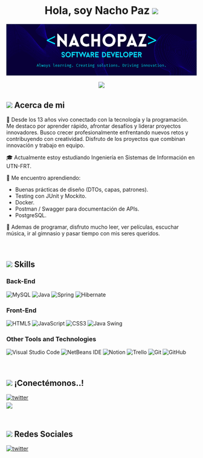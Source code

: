 <h1 align="center"><b>Hola, soy Nacho Paz </b><img src="https://media.giphy.com/media/hvRJCLFzcasrR4ia7z/giphy.gif" width="35"></h1>

![Banner de Nacho-Paz](NachoPaz-Banner.png)

<!--[![Typing SVG](https://readme-typing-svg.demolab.com?font=Fira+Code&pause=1000&center=true&vCenter=true&width=435&lines=Aprendiendo+siempre;Creando+soluciones;Impulsando+innovaciones)](https://git.io/typing-svg)-->

<p align="center">
  <a href="https://git.io/typing-svg"><img src="https://readme-typing-svg.demolab.com?font=Fira+Code&pause=1000&center=true&vCenter=true&width=435&lines=Aprendiendo+siempre;Creando+soluciones;Impulsando+innovaciones"></a>
</p>

## <img src="https://media2.giphy.com/media/v1.Y2lkPTc5MGI3NjExdHY1eGQ3dmFyaDdyemt0a2hodWJtdmRiYTNlN3JvcG9zd2hmODI1cyZlcD12MV9pbnRlcm5hbF9naWZfYnlfaWQmY3Q9cw/IbgaMPs8P7Y4hQe6yh/giphy.gif" width ="25"><b> Acerca de mi</b>

📌 Desde los 13 años vivo conectado con la tecnología y la programación. Me destaco por aprender rápido, afrontar desafíos y liderar proyectos innovadores. Busco crecer profesionalmente enfrentando nuevos retos y contribuyendo con creatividad. Disfruto de los proyectos que combinan innovación y trabajo en equipo.

🎓 Actualmente estoy estudiando Ingeniería en Sistemas de Información en UTN-FRT.

🌱 Me encuentro aprendiendo:
- Buenas prácticas de diseño (DTOs, capas, patrones).
- Testing con JUnit y Mockito.
- Docker.
- Postman / Swagger para documentación de APIs.
- PostgreSQL.


📖 Ademas de programar, disfruto mucho leer, ver películas, escuchar música, ir al gimnasio y pasar tiempo con mis seres queridos.

<br>

## <img src="https://media2.giphy.com/media/QssGEmpkyEOhBCb7e1/giphy.gif?cid=ecf05e47a0n3gi1bfqntqmob8g9aid1oyj2wr3ds3mg700bl&rid=giphy.gif" width ="25"><b> Skills</b>

### Back-End
![MySQL](https://img.shields.io/badge/mysql-4479A1.svg?style=for-the-badge&logo=mysql&logoColor=white)
![Java](https://img.shields.io/badge/java-%23FF8400.svg?style=for-the-badge&logo=openjdk&logoColor=white)
![Spring](https://img.shields.io/badge/spring-%236DB33F.svg?style=for-the-badge&logo=spring&logoColor=white)
![Hibernate](https://img.shields.io/badge/Hibernate-59666C?style=for-the-badge&logo=Hibernate&logoColor=white)


### Front-End
![HTML5](https://img.shields.io/badge/html5-%23E34F26.svg?style=for-the-badge&logo=html5&logoColor=white)
![JavaScript](https://img.shields.io/badge/javascript-%23323330.svg?style=for-the-badge&logo=javascript&logoColor=%23F7DF1E)
![CSS3](https://img.shields.io/badge/css-%231572B6.svg?style=for-the-badge&logo=css3&logoColor=white)
![Java Swing](https://img.shields.io/badge/Java%20Swing-%23381184.svg?style=for-the-badge)

### Other Tools and Technologies
![Visual Studio Code](https://img.shields.io/badge/Visual%20Studio%20Code-0078d7.svg?style=for-the-badge&logo=visual-studio-code&logoColor=white)
![NetBeans IDE](https://img.shields.io/badge/NetBeans%20IDE-730F0F.svg?style=for-the-badge&logo=apache-netbeans-ide&logoColor=white)
![Notion](https://img.shields.io/badge/Notion-%23FFFFFF.svg?style=for-the-badge&logo=notion&logoColor=black)
![Trello](https://img.shields.io/badge/Trello-%23026AA7.svg?style=for-the-badge&logo=Trello&logoColor=white)
![Git](https://img.shields.io/badge/git-%23F05033.svg?style=for-the-badge&logo=git&logoColor=white)
![GitHub](https://img.shields.io/badge/github-%23121011.svg?style=for-the-badge&logo=github&logoColor=white)

<br>

## <img src="https://media3.giphy.com/media/v1.Y2lkPTc5MGI3NjExeXFkcHBwNWpvcHl6MDJ0cTJidjB6cGk4aWNhNzAyZ25hNzEwYmJ6NiZlcD12MV9pbnRlcm5hbF9naWZfYnlfaWQmY3Q9cw/MoHeNpVm3bGAo2iYK3/giphy.gif" width ="25"><b> ¡Conectémonos..!</b>

<a href="https://www.linkedin.com/in/ignaciojavierpaz" target="_blank">
<img src="https://img.shields.io/badge/linkedin:%20Ignacio%20Javier%20Paz-%230077B5.svg?style=for-the-badge&logo=linkedin&logoColor=white" alt=twitter style="margin-bottom: 5px;"/>
</a>
<br>
<a href="mailto:nachojpazl@gmail.com" target="_blank">
<img src="https://img.shields.io/badge/gmail:  nachojpazl@gmail.com-%23EA4335.svg?style=for-the-badge&logo=gmail&logoColor=white" t=mail style="margin-bottom: 5px;" />
</a>

<br>
<br>

## <img src="https://media2.giphy.com/media/v1.Y2lkPTc5MGI3NjExaGw0cmtmZ2p5dXdyYnMyN3BtajQ5OHkxZm9ua21neDdvdXRscmd0YyZlcD12MV9pbnRlcm5hbF9naWZfYnlfaWQmY3Q9cw/faWsfcwkzbfZQ3HOac/giphy.gif" width ="25"><b> Redes Sociales</b>

<a href="https://www.instagram.com/nacho.tech_/" target="_blank">
<img src="https://img.shields.io/badge/Instagram-%23833AB4.svg?style=for-the-badge&logo=Instagram&logoColor=white" alt=twitter style="margin-bottom: 5px;"/>
</a>

<br>
<br>

